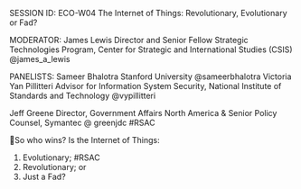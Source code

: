 SESSION ID: ECO-W04
The Internet of Things: Revolutionary, Evolutionary or Fad?

MODERATOR:
James Lewis
Director and Senior Fellow Strategic Technologies Program, Center for Strategic and International Studies (CSIS) @james_a_lewis

PANELISTS:
Sameer Bhalotra
Stanford University @sameerbhalotra
Victoria Yan Pillitteri
Advisor for Information System Security, National Institute of Standards and Technology @vypillitteri

Jeff Greene
Director, Government Affairs North America & Senior Policy Counsel, Symantec @ greenjdc
#RSAC

So who wins?
Is the Internet of Things:
1. Evolutionary;
#RSAC
2. Revolutionary; or
3. Just a Fad?


